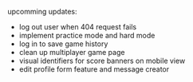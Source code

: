 upcomming updates:

- log out user when 404 request fails
- implement practice mode and hard mode
- log in to save game history
- clean up multiplayer game page
- visual identifiers for score banners on mobile view
- edit profile form feature and message creator
